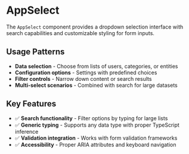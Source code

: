 # AppSelect

The `AppSelect` component provides a dropdown selection interface with search capabilities and customizable styling for form inputs.

## Usage Patterns

- **Data selection** - Choose from lists of users, categories, or entities
- **Configuration options** - Settings with predefined choices
- **Filter controls** - Narrow down content or search results  
- **Multi-select scenarios** - Combined with search for large datasets

## Key Features

- ✅ **Search functionality** - Filter options by typing for large lists
- ✅ **Generic typing** - Supports any data type with proper TypeScript inference
- ✅ **Validation integration** - Works with form validation frameworks
- ✅ **Accessibility** - Proper ARIA attributes and keyboard navigation

